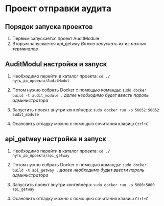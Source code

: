 Проект отправки аудита
======================

Порядок запуска проектов
------------------------
 
1. Первым запускается проект AuditModule
2. Вторым запускается api_getway
*Важно запускать их из разных терминалов*

AuditModul настройка и запуск
-----------------------------

1. Необходимо перейти в каталог проекта:
`cd ./путь_до_проекта/AuditModul`

2. Потом нужно собрать Docker с помощью команды:
`sudo docker build -t audit_module .`
*далее необходимо будет ввести пароль администратора*

3. Запустить проект внутри контейнера:
`sudo docker run -p 50052:50052 audit_module`  

4. Осановить отладку можно с помощью сочитания клавиш `Ctrl+C`

api_getwey настройка и запуск
-----------------------------

1. Необходимо перейти в каталог проекта:
`cd ./путь_до_проекта/api_getway`

2. Потом нужно собрать Docker с помощью команды:
`sudo docker build -t api_getway .`
*далее необходимо будет ввести пароль администратора*

3. Запустить проект внутри контейнера:
`sudo docker run -p 5000:5000 api_getway`  

4. Осановить отладку можно с помощью сочитания клавиш `Ctrl+C`
